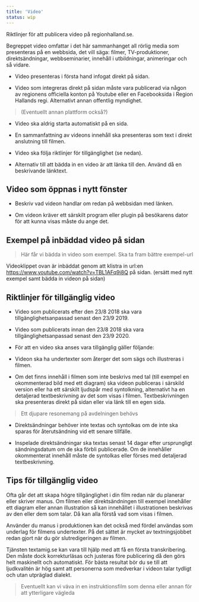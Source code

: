 ```yaml
---
title: 'Video'
status: wip
---
```

Riktlinjer för att publicera video på regionhalland.se.

Begreppet video omfattar i det här sammanhanget all rörlig media som presenteras på en webbsida, det vill säga: filmer, TV-produktioner, direktsändningar, webbseminarier, innehåll i utbildningar, animeringar och så vidare.

  - Video presenteras i första hand infogat direkt på sidan.

  - Video som integreras direkt på sidan måste vara publicerad via någon av regionens officiella konton på Youtube eller en Facebooksida i Region Hallands regi. Alternativt annan offentlig myndighet.
  > (Eventuellt annan plattform också?)

  - Video ska aldrig starta automatiskt på en sida.

  - En sammanfattning av videons innehåll ska presenteras som text i direkt anslutning till filmen.

  - Video ska följa riktlinjer för tillgänglighet (se nedan).

  - Alternativ till att bädda in en video är att länka till den. Använd då en beskrivande länktext.

## Video som öppnas i nytt fönster

* Beskriv vad videon handlar om redan på webbsidan med länken.

* Om videon kräver ett särskilt program eller plugin på besökarens dator för att kunna visas måste du ange det.

## Exempel på inbäddad video på sidan
> Här får vi bädda in video som exempel. Ska ta fram bättre exempel-url

Videoklippet ovan är inbäddat genom att klistra in url:en https://www.youtube.com/watch?v=TBL1AFq9i8Q på sidan. (ersätt med nytt exempel samt bädda in videon på sidan)

## Riktlinjer för tillgänglig video

  - Video som publicerats efter den 23/8 2018 ska vara tillgänglighetsanpassad senast den 23/9 2019.

  - Video som publicerats innan den 23/8 2018 ska vara tillgänglighetsanpassad senast den 23/9 2020.

  - För att en video ska anses vara tillgänglig gäller följande:
   - Videon ska ha undertexter som återger det som sägs och illustreras i filmen.
   - Om det finns innehåll i filmen som inte beskrivs med tal (till exempel en okommenterad bild med ett diagram) ska videon publiceras i särskild version eller ha ett särskilt ljudspår med syntolkning, alternativt ha en detaljerad textbeskrivning av det som visas i filmen. Textbeskrivningen ska presenteras direkt på sidan eller via länk till en egen sida.

> Ett djupare resonemang på avdelningen behövs

  - Direktsändningar behöver inte textas och syntolkas om de inte ska sparas för återutsändning vid ett senare tillfälle.

  - Inspelade direktsändningar ska textas senast 14 dagar efter ursprungligt sändningsdatum om de ska förbli publicerade. Om de innehåller okommenterat innehåll måste de syntolkas eller förses med detaljerad textbeskrivning.

## Tips för tillgänglig video

Ofta går det att skapa högre tillgänglighet i din film redan när du planerar eller skriver manus. Om filmen eller direktsändningen till exempel innehåller ett diagram eller annan illustration så kan innehållet i illustrationen beskrivas av den eller dem som talar. Då kan alla förstå vad som visas i filmen.

Använder du manus i produktionen kan det också med fördel användas som underlag för filmens undertexter. På det sättet är mycket av textningsjobbet redan gjort när du gör slutredigeringen av filmen.

Tjänsten textamig.se kan vara till hjälp med att få en första transkribering. Den måste dock korrekturläsas och justeras före publicering då den görs helt maskinellt och automatiskt. För bästa resultat bör du se till att ljudkvalitén är hög samt att personerna som medverkar i videon talar tydligt och utan utpräglad dialekt.

> Eventuellt kan vi väva in en instruktionsfilm som denna eller annan för att ytterligare vägleda

